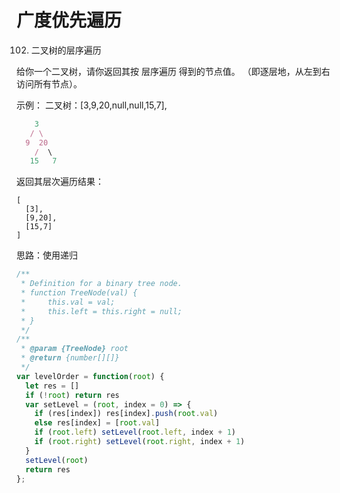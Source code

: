 # 广度优先遍历

102. 二叉树的层序遍历

给你一个二叉树，请你返回其按 层序遍历 得到的节点值。 （即逐层地，从左到右访问所有节点）。

示例：
二叉树：[3,9,20,null,null,15,7],
```js
    3
   / \
  9  20
    /  \
   15   7
```
返回其层次遍历结果：
```
[
  [3],
  [9,20],
  [15,7]
]
```
思路：使用递归
```js
/**
 * Definition for a binary tree node.
 * function TreeNode(val) {
 *     this.val = val;
 *     this.left = this.right = null;
 * }
 */
/**
 * @param {TreeNode} root
 * @return {number[][]}
 */
var levelOrder = function(root) {
  let res = []
  if (!root) return res
  var setLevel = (root, index = 0) => {
    if (res[index]) res[index].push(root.val)
    else res[index] = [root.val]
    if (root.left) setLevel(root.left, index + 1)
    if (root.right) setLevel(root.right, index + 1)
  }
  setLevel(root)
  return res
};
```
